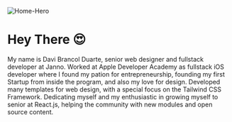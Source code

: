 ![Home-Hero](https://i.imgur.com/ojeYNCg.png)

# Hey There 😍

My name is Davi Brancol Duarte, senior web designer and fullstack developer at Janno. Worked at Apple Developer Academy as fullstack iOS developer where I found my pation for entrepreneurship, founding my first Startup from inside the program, and also my love for design. Developed many templates for web design, with a special focus on the Tailwind CSS Framework. Dedicating myself and my enthusiastic in growing myself to senior at React.js, helping the community with new modules and open source content.
